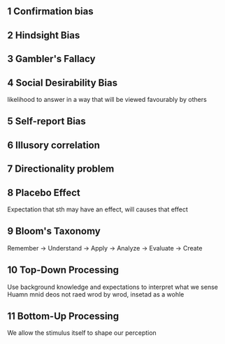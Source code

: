 ## 1 Confirmation bias
## 2 Hindsight Bias

## 3 Gambler's Fallacy

## 4 Social Desirability Bias
likelihood to answer in a way that will be viewed favourably by others

## 5 Self-report Bias

## 6 Illusory correlation

## 7 Directionality problem

## 8 Placebo Effect
Expectation that sth may have an effect, will causes that effect

## 9 Bloom's Taxonomy
Remember -> Understand -> Apply -> Analyze -> Evaluate -> Create

## 10 Top-Down Processing
Use background knowledge and expectations to interpret what we sense
Huamn mnid deos not raed wrod by wrod, insetad as a wohle

## 11 Bottom-Up Processing
We allow the stimulus itself to shape our perception
